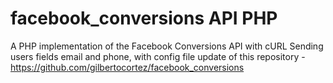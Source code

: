 # facebook_conversions API PHP
A PHP implementation of the Facebook Conversions API with cURL
Sending users fields email and phone, with config file update of this repository - https://github.com/gilbertocortez/facebook_conversions
